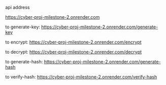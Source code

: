 api address

https://cyber-proj-milestone-2.onrender.com

to generate-key:
https://cyber-proj-milestone-2.onrender.com/generate-key

to encrypt:
https://cyber-proj-milestone-2.onrender.com/encrypt

to decrypt:
https://cyber-proj-milestone-2.onrender.com/decrypt

to generate-hash:
https://cyber-proj-milestone-2.onrender.com/generate-hash

to verify-hash:
https://cyber-proj-milestone-2.onrender.com/verify-hash



